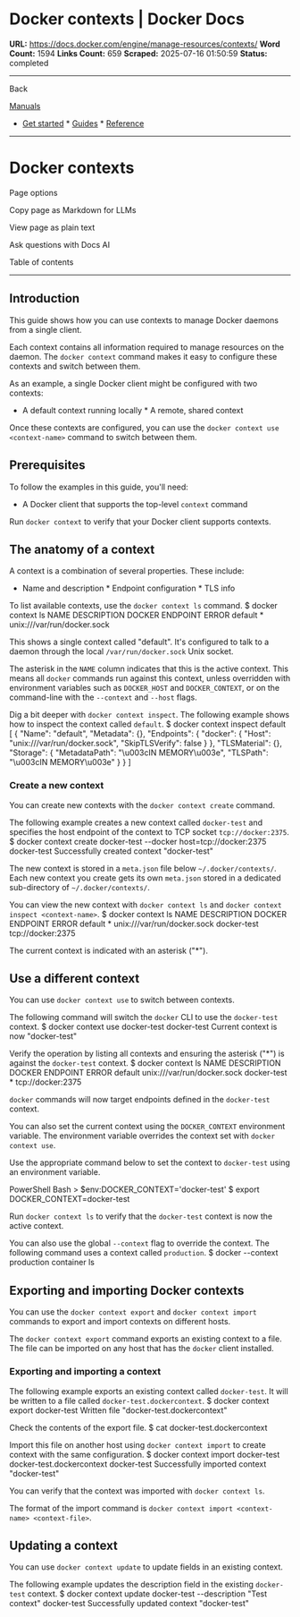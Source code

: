 # Docker contexts | Docker Docs

**URL:** https://docs.docker.com/engine/manage-resources/contexts/
**Word Count:** 1594
**Links Count:** 659
**Scraped:** 2025-07-16 01:50:59
**Status:** completed

---

Back

[Manuals](https://docs.docker.com/manuals/)

  * [Get started](https://docs.docker.com/get-started/)   * [Guides](https://docs.docker.com/guides/)   * [Reference](https://docs.docker.com/reference/)

* * *

# Docker contexts

Page options

Copy page as Markdown for LLMs

View page as plain text

Ask questions with Docs AI

Table of contents

* * *

## Introduction

This guide shows how you can use contexts to manage Docker daemons from a single client.

Each context contains all information required to manage resources on the daemon. The `docker context` command makes it easy to configure these contexts and switch between them.

As an example, a single Docker client might be configured with two contexts:

  * A default context running locally   * A remote, shared context

Once these contexts are configured, you can use the `docker context use <context-name>` command to switch between them.

## Prerequisites

To follow the examples in this guide, you'll need:

  * A Docker client that supports the top-level `context` command

Run `docker context` to verify that your Docker client supports contexts.

## The anatomy of a context

A context is a combination of several properties. These include:

  * Name and description   * Endpoint configuration   * TLS info

To list available contexts, use the `docker context ls` command.               $ docker context ls     NAME        DESCRIPTION                               DOCKER ENDPOINT               ERROR     default *                                             unix:///var/run/docker.sock     

This shows a single context called "default". It's configured to talk to a daemon through the local `/var/run/docker.sock` Unix socket.

The asterisk in the `NAME` column indicates that this is the active context. This means all `docker` commands run against this context, unless overridden with environment variables such as `DOCKER_HOST` and `DOCKER_CONTEXT`, or on the command-line with the `--context` and `--host` flags.

Dig a bit deeper with `docker context inspect`. The following example shows how to inspect the context called `default`.               $ docker context inspect default     [         {             "Name": "default",             "Metadata": {},             "Endpoints": {                 "docker": {                     "Host": "unix:///var/run/docker.sock",                     "SkipTLSVerify": false                 }             },             "TLSMaterial": {},             "Storage": {                 "MetadataPath": "\u003cIN MEMORY\u003e",                 "TLSPath": "\u003cIN MEMORY\u003e"             }         }     ]     

### Create a new context

You can create new contexts with the `docker context create` command.

The following example creates a new context called `docker-test` and specifies the host endpoint of the context to TCP socket `tcp://docker:2375`.               $ docker context create docker-test --docker host=tcp://docker:2375     docker-test     Successfully created context "docker-test"     

The new context is stored in a `meta.json` file below `~/.docker/contexts/`. Each new context you create gets its own `meta.json` stored in a dedicated sub-directory of `~/.docker/contexts/`.

You can view the new context with `docker context ls` and `docker context inspect <context-name>`.               $ docker context ls     NAME          DESCRIPTION                             DOCKER ENDPOINT               ERROR     default *                                             unix:///var/run/docker.sock     docker-test                                           tcp://docker:2375     

The current context is indicated with an asterisk \("\*"\).

## Use a different context

You can use `docker context use` to switch between contexts.

The following command will switch the `docker` CLI to use the `docker-test` context.               $ docker context use docker-test     docker-test     Current context is now "docker-test"     

Verify the operation by listing all contexts and ensuring the asterisk \("\*"\) is against the `docker-test` context.               $ docker context ls     NAME            DESCRIPTION                           DOCKER ENDPOINT               ERROR     default                                               unix:///var/run/docker.sock     docker-test *                                         tcp://docker:2375     

`docker` commands will now target endpoints defined in the `docker-test` context.

You can also set the current context using the `DOCKER_CONTEXT` environment variable. The environment variable overrides the context set with `docker context use`.

Use the appropriate command below to set the context to `docker-test` using an environment variable.

PowerShell  Bash               > $env:DOCKER_CONTEXT='docker-test'               $ export DOCKER_CONTEXT=docker-test     

Run `docker context ls` to verify that the `docker-test` context is now the active context.

You can also use the global `--context` flag to override the context. The following command uses a context called `production`.               $ docker --context production container ls     

## Exporting and importing Docker contexts

You can use the `docker context export` and `docker context import` commands to export and import contexts on different hosts.

The `docker context export` command exports an existing context to a file. The file can be imported on any host that has the `docker` client installed.

### Exporting and importing a context

The following example exports an existing context called `docker-test`. It will be written to a file called `docker-test.dockercontext`.               $ docker context export docker-test     Written file "docker-test.dockercontext"     

Check the contents of the export file.               $ cat docker-test.dockercontext     

Import this file on another host using `docker context import` to create context with the same configuration.               $ docker context import docker-test docker-test.dockercontext     docker-test     Successfully imported context "docker-test"     

You can verify that the context was imported with `docker context ls`.

The format of the import command is `docker context import <context-name> <context-file>`.

## Updating a context

You can use `docker context update` to update fields in an existing context.

The following example updates the description field in the existing `docker-test` context.               $ docker context update docker-test --description "Test context"     docker-test     Successfully updated context "docker-test"